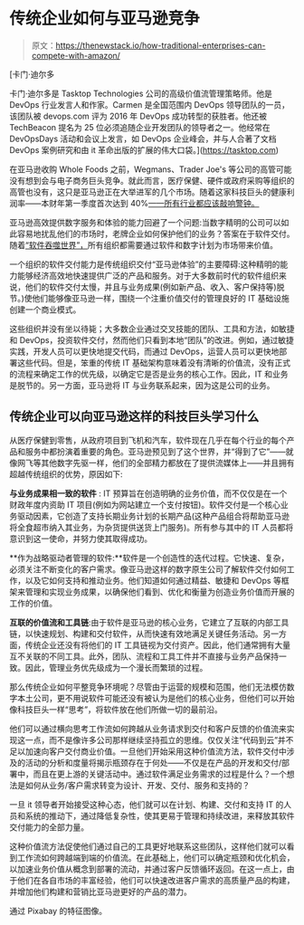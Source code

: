 # 传统企业如何与亚马逊竞争

> 原文：<https://thenewstack.io/how-traditional-enterprises-can-compete-with-amazon/>

[](https://tasktop.com)

 [卡门·迪尔多

卡门·迪尔多是 Tasktop Technologies 公司的高级价值流管理策略师。他是 DevOps 行业发言人和作家。Carmen 是全国范围内 DevOps 领导团队的一员，该团队被 devops.com 评为 2016 年 DevOps 成功转型的获胜者。他还被 TechBeacon 提名为 25 位必须追随企业开发团队的领导者之一。他经常在 DevOpsDays 活动和会议上发言，如 DevOps 企业峰会，并与人合著了文档 DevOps 案例研究和由 it 革命出版的扩展的伟大口袋。](https://tasktop.com) [](https://tasktop.com)

在亚马逊收购 Whole Foods 之前，Wegmans、Trader Joe's 等公司的高管可能没有想到会与电子商务巨头竞争。就此而言，医疗保健、硬件或政府采购等组织的高管也没有，这只是亚马逊正在大举进军的几个市场。随着这家科技巨头的健康利润率——本财年第一季度首次达到 40%[——所有行业都应该敲响警钟。](https://www.cnbc.com/2018/05/14/amazon-gross-profit-growth-bigger-than-top-five-retailers-combined.html)

亚马逊高效提供数字服务和体验的能力回避了一个问题:当数字精明的公司可以如此容易地扰乱他们的市场时，老牌企业如何保护他们的业务？答案在于软件交付。随着[“软件吞噬世界”，](https://www.wsj.com/articles/SB10001424053111903480904576512250915629460)所有组织都需要通过软件和数字计划为市场带来价值。

一个组织的软件交付能力是传统组织交付“亚马逊体验”的主要障碍:这种精明的能力能够经济高效地快速提供广泛的产品和服务。对于大多数前时代的软件组织来说，他们的软件交付太慢，并且与业务成果(例如新产品、收入、客户保持等)脱节。)使他们能够像亚马逊一样，围绕一个注重价值交付的管理良好的 IT 基础设施创建一个商业模式。

这些组织并没有坐以待毙；大多数企业通过交叉技能的团队、工具和方法，如敏捷和 DevOps，投资软件交付，然而他们只看到本地“团队”的改进。例如，通过敏捷实践，开发人员可以更快地提交代码，而通过 DevOps，运营人员可以更快地部署这些代码。但是，笨重的传统 IT 基础架构意味着没有清晰的价值流，没有正式的流程来确定工作的优先级，以确定它是否是业务的核心工作。因此，IT 和业务是脱节的。另一方面，亚马逊将 IT 与业务联系起来，因为这是公司的业务。

## 传统企业可以向亚马逊这样的科技巨头学习什么

从医疗保健到零售，从政府项目到飞机和汽车，软件现在几乎在每个行业的每个产品和服务中都扮演着重要的角色。亚马逊预见到了这个世界，并“得到了它”——就像网飞等其他数字先驱一样，他们的全部精力都放在了提供流媒体上——并且拥有超越传统组织的优势，原因如下:

**与业务成果相一致的软件** : IT 预算旨在创造明确的业务价值，而不仅仅是在一个财政年度内资助 IT 项目(例如为网站建立一个支付按钮)。软件交付是一个核心业务驱动因素，它创造了支持长期业务计划的长期产品(这种产品组合将帮助亚马逊将全食超市纳入其业务，为杂货提供送货上门服务)。所有参与其中的 IT 人员都将意识到这一使命，并努力使其取得成功。

**作为战略驱动者管理的软件:**软件是一个创造性的迭代过程。它快速、复杂，必须关注不断变化的客户需求。像亚马逊这样的数字原生公司了解软件交付如何工作，以及它如何支持和推动业务。他们知道如何通过精益、敏捷和 DevOps 等框架来管理和实现业务成果，以确保他们看到、优化和衡量为创造业务价值而开展的工作的价值。

**互联的价值流和工具链**:由于软件是亚马逊的核心业务，它建立了互联的内部工具链，以快速规划、构建和交付软件，从而快速有效地满足关键任务活动。另一方面，传统企业还没有将他们的 IT 工具链视为交付资产。因此，他们通常拥有大量互不关联的不同工具。此外，团队、流程和工具工件并不直接与业务产品保持一致。因此，管理业务优先级成为一个漫长而繁琐的过程。

那么传统企业如何平整竞争环境呢？尽管由于运营的规模和范围，他们无法模仿数字本土公司，更不用说软件可能还没有被认为是他们的核心业务，但他们可以开始像科技巨头一样“思考”，将软件放在他们所做一切的最前沿。

他们可以通过横向思考工作流如何跨越从业务请求到交付和客户反馈的价值流来实现这一点，而不是像许多公司那样继续坚持孤立的思维。仅仅关注“代码到云”并不足以加速向客户交付商业价值。一旦他们开始采用这种价值流方法，软件交付中涉及的活动的分析和度量将揭示瓶颈存在于何处——不仅是在产品的开发和交付/部署中，而且在更上游的关键活动中。通过软件满足业务需求的过程是什么？一个想法是如何从业务/客户需求转变为设计、开发、交付、服务和支持的？

一旦 it 领导者开始接受这种心态，他们就可以在计划、构建、交付和支持 IT 的人员和系统的推动下，通过降低复杂性，使其更易于管理和持续改进，来释放其软件交付能力的全部力量。

这种价值流方法促使他们通过自己的工具更好地联系这些团队，这样他们就可以看到工作流如何跨越端到端的价值流。在此基础上，他们可以确定瓶颈和优化机会，以加速业务价值从概念到部署的流动，并通过客户反馈循环返回。在这一点上，由于他们在各自市场的丰富经验，他们可以快速改进客户需求的高质量产品的构建，并增加他们构建和营销比亚马逊更好的产品的潜力。

通过 Pixabay 的特征图像。

<svg xmlns:xlink="http://www.w3.org/1999/xlink" viewBox="0 0 68 31" version="1.1"><title>Group</title> <desc>Created with Sketch.</desc></svg>